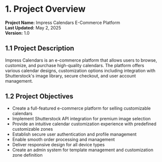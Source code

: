 
# 1. Project Overview

**Project Name:** Impress Calendars E-Commerce Platform  
**Last Updated:** May 2, 2025  
**Version:** 1.0

## 1.1 Project Description

Impress Calendars is an e-commerce platform that allows users to browse, customize, and purchase high-quality calendars. The platform offers various calendar designs, customization options including integration with Shutterstock's image library, secure checkout, and user account management.

## 1.2 Project Objectives

- Create a full-featured e-commerce platform for selling customizable calendars
- Implement Shutterstock API integration for premium image selection
- Provide an intuitive calendar customization experience with predefined customizable zones
- Establish secure user authentication and profile management
- Enable smooth order processing and management
- Deliver responsive design for all device types
- Create an admin system for template management and customization zone definition

